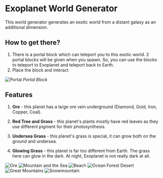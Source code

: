 # Exoplanet World Generator

This world generator generates an exotic world from a distant galaxy as an additional dimension.

## How to get there?
1. There is a portal block which can teleport you to this exotic world. 2 portal blocks will be given when you spawn. So, you can use the blocks to teleport to Exoplanet and teleport back to Earth.
2. Place the block and interact

![Portal](https://raw.githubusercontent.com/Terasology/Exoplanet/master/Screenshots/PortalBlock.png)
*Portal Block*

## Features
1. **Ore** - this planet has a large ore vein underground (Diamond, Gold, Iron, Copper, Coal).

2. **Red Tree and Grass** - this planet's plants mostly have red leaves as they use different pigment for their photosynthesis.

3. **Undersea Grass** - this planet's grass is special, it can grow both on the ground and undersea.

4. **Glowing Grass** - this planet is far too different from Earth. The grass here can glow in the dark. At night, Exoplanet is not really dark at all.

![Ore](https://raw.githubusercontent.com/Terasology/Exoplanet/master/Screenshots/Ore1.png)
![Mountain and the Sea](https://raw.githubusercontent.com/Terasology/Exoplanet/master/Screenshots/seaMountain.png)
![Beach](https://raw.githubusercontent.com/Terasology/Exoplanet/master/Screenshots/beach.png)
![Ocean Forest Desert](https://raw.githubusercontent.com/Terasology/Exoplanet/master/Screenshots/oceanDesertForest.png)
![Great Mountains](https://raw.githubusercontent.com/Terasology/Exoplanet/master/Screenshots/mountainDay.png)
![Snowmountain](https://raw.githubusercontent.com/Terasology/Exoplanet/master/Screenshots/snowMountain.png)
